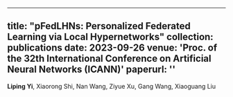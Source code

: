 --- 
 title: "pFedLHNs: Personalized Federated Learning via Local Hypernetworks" 
 collection: publications 
 date: 2023-09-26
 venue: 'Proc. of the 32th International Conference on Artificial Neural Networks (ICANN)' 
 paperurl: '' 
 --- 
 **Liping Yi**, Xiaorong Shi, Nan Wang, Ziyue Xu, Gang Wang, Xiaoguang Liu
